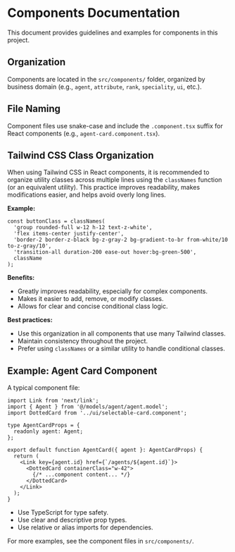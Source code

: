 # Components Documentation

This document provides guidelines and examples for components in this project.

## Organization

Components are located in the `src/components/` folder, organized by business domain (e.g., `agent`, `attribute`, `rank`, `speciality`, `ui`, etc.).

## File Naming

Component files use snake-case and include the `.component.tsx` suffix for React components (e.g., `agent-card.component.tsx`).

## Tailwind CSS Class Organization

When using Tailwind CSS in React components, it is recommended to organize utility classes across multiple lines using the `classNames` function (or an equivalent utility). This practice improves readability, makes modifications easier, and helps avoid overly long lines.

**Example:**

```tsx
const buttonClass = classNames(
  'group rounded-full w-12 h-12 text-z-white',
  'flex items-center justify-center',
  'border-2 border-z-black bg-z-gray-2 bg-gradient-to-br from-white/10 to-z-gray/10',
  'transition-all duration-200 ease-out hover:bg-green-500',
  className
);
```

**Benefits:**

- Greatly improves readability, especially for complex components.
- Makes it easier to add, remove, or modify classes.
- Allows for clear and concise conditional class logic.

**Best practices:**

- Use this organization in all components that use many Tailwind classes.
- Maintain consistency throughout the project.
- Prefer using `classNames` or a similar utility to handle conditional classes.

## Example: Agent Card Component

A typical component file:

```tsx
import Link from 'next/link';
import { Agent } from '@/models/agent/agent.model';
import DottedCard from '../ui/selectable-card.component';

type AgentCardProps = {
  readonly agent: Agent;
};

export default function AgentCard({ agent }: AgentCardProps) {
  return (
    <Link key={agent.id} href={`/agents/${agent.id}`}>
      <DottedCard containerClass="w-42">
        {/* ...component content... */}
      </DottedCard>
    </Link>
  );
}
```

- Use TypeScript for type safety.
- Use clear and descriptive prop types.
- Use relative or alias imports for dependencies.

For more examples, see the component files in `src/components/`.

